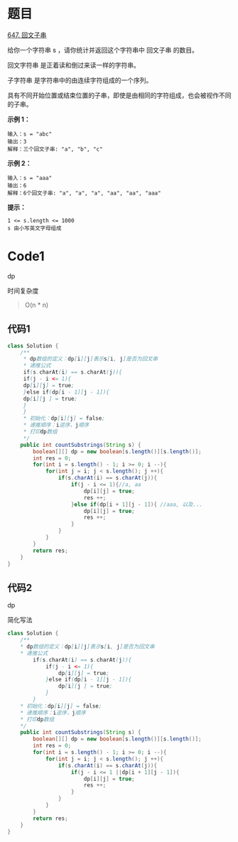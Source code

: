 # 题目
[647. 回文子串](https://leetcode.cn/problems/palindromic-substrings/)

给你一个字符串 s ，请你统计并返回这个字符串中 回文子串 的数目。

回文字符串 是正着读和倒过来读一样的字符串。

子字符串 是字符串中的由连续字符组成的一个序列。

具有不同开始位置或结束位置的子串，即使是由相同的字符组成，也会被视作不同的子串。



**示例 1：**

``` 
输入：s = "abc"
输出：3
解释：三个回文子串: "a", "b", "c"
```
**示例 2：**

``` 
输入：s = "aaa"
输出：6
解释：6个回文子串: "a", "a", "a", "aa", "aa", "aaa"
```

**提示：**

``` 
1 <= s.length <= 1000
s 由小写英文字母组成
```

# Code1
dp

时间复杂度
> O(n * n)

## 代码1
```java
class Solution {
    /**
     * dp数组的定义：dp[i][j]表示s[i, j]是否为回文串
     * 递推公式
     if(s.charAt(i) == s.charAt(j)){
     if(j - i <= 1){
     dp[i][j] = true;
     }else if(dp[i - 1][j - 1]){
     dp[i][j ] = true;
     }
     }
     * 初始化：dp[i][j] = false;
     * 递推顺序：i逆序，j顺序
     * 打印dp数组
     */
    public int countSubstrings(String s) {
        boolean[][] dp = new boolean[s.length()][s.length()];
        int res = 0;
        for(int i = s.length() - 1; i >= 0; i --){
            for(int j = i; j < s.length(); j ++){
                if(s.charAt(i) == s.charAt(j)){
                    if(j - i <= 1){//a, aa
                        dp[i][j] = true;
                        res ++;
                    }else if(dp[i + 1][j - 1]){ //aaa, 以及...
                        dp[i][j] = true;
                        res ++;
                    }
                }
            }
        }
        return res;
    }
}
```

## 代码2
dp

简化写法
```java
class Solution {
    /** 
    * dp数组的定义：dp[i][j]表示s[i, j]是否为回文串
    * 递推公式
        if(s.charAt(i) == s.charAt(j)){
            if(j - i <= 1){
                dp[i][j] = true;
            }else if(dp[i - 1][j - 1]){
                dp[i][j ] = true;
            }
        }
    * 初始化：dp[i][j] = false;
    * 递推顺序：i逆序，j顺序
    * 打印dp数组
    */
    public int countSubstrings(String s) {
        boolean[][] dp = new boolean[s.length()][s.length()];
        int res = 0;
        for(int i = s.length() - 1; i >= 0; i --){
            for(int j = i; j < s.length(); j ++){
                if(s.charAt(i) == s.charAt(j)){
                    if(j - i <= 1 ||dp[i + 1][j - 1]){ 
                        dp[i][j] = true;
                        res ++;
                    }
                }
            }
        }
        return res;
    }
}
```